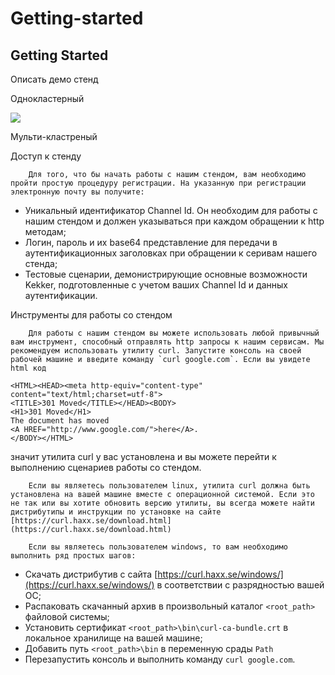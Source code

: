 # Getting-started

## Getting Started

Описать демо стенд 

Однокластерный

![](https://lh6.googleusercontent.com/dPJFHMSUSl-6EMBplN0oFG0nBDXeKqLCj37LeqCPx5iXBfZ_4JeoT-CiU3sbXXnfBo9xh-Dj2BrgiFqX72HQ7SmB8omD9yKJzGkyMjpsuLirrqQZdwcPJWSif1SeJMlVQ_2D4cKj)

Мульти-кластреный  


Доступ к стенду

        Для того, что бы начать работы с нашим стендом, вам необходимо пройти простую процедуру регистрации. На указанную при регистрации электронную почту вы получите:

*  Уникальный идентификатор Channel Id. Он необходим для работы с нашим стендом и должен указываться при каждом обращении к http методам;
* Логин, пароль и их base64 представление для передачи в аутентификационных заголовках при обращении к серивам нашего стенда;
* Тестовые сценарии, демонистрирующие основные возможности Kekker, подготовленные с учетом ваших Channel Id и данных аутентификации.

Инструменты для работы со стендом

        Для работы с нашим стендом вы можете использовать любой привычный вам инструмент, способный отправлять http запросы к нашим сервисам. Мы рекомендуем использовать утилиту curl. Запустите консоль на своей рабочей машине и введите команду `curl google.com`. Если вы увидете html код

```text
<HTML><HEAD><meta http-equiv="content-type" content="text/html;charset=utf-8">
<TITLE>301 Moved</TITLE></HEAD><BODY>
<H1>301 Moved</H1>
The document has moved
<A HREF="http://www.google.com/">here</A>.
</BODY></HTML>
```

значит утилита curl у вас установлена и вы можете перейти к выполнению сценариев работы со стендом.

        Если вы являетесь пользователем linux, утилита curl должна быть установлена на вашей машине вместе с операционной системой. Если это не так или вы хотите обновить версию утилиты, вы всегда можете найти дистрибутипы и инструкции по установке на сайте [https://curl.haxx.se/download.html](https://curl.haxx.se/download.html)

        Если вы являетесь пользователем windows, то вам необходимо выполнить ряд простых шагов: 

* Скачать дистрибутив с сайта [https://curl.haxx.se/windows/](https://curl.haxx.se/windows/) в соответствии с разрядностью вашей ОС;
* Распаковать скачанный архив в произвольный каталог `<root_path>`  файловой системы;
* Установить сертификат `<root_path>\bin\curl-ca-bundle.crt` в локальное хранилище на вашей машине;
* Добавить путь `<root_path>\bin` в переменную срады `Path`
* Перезапустить консоль и выполнить команду `curl google.com`.

